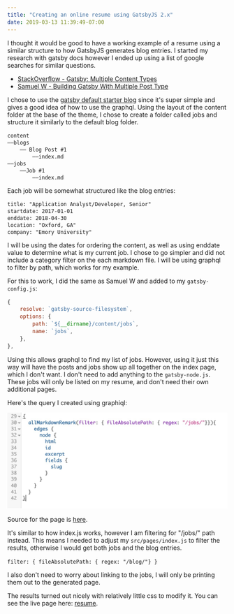 ```yaml
---
title: "Creating an online resume using GatsbyJS 2.x"
date: 2019-03-13 11:39:49-07:00
---
```

I thought it would be good to have a working example of a resume using a similar structure to how GatsbyJS generates blog entries. I started my research with gatsby docs however I ended up using a list of google searches for similar questions.

* [StackOverflow - Gatsby: Multiple Content Types](https://stackoverflow.com/questions/50242492/gatsby-multiple-content-types)
* [Samuel W - Building Gatsby With Multiple Post Type](https://desktopofsamuel.com/building-gatsby-with-multiple-post-type)

I chose to use the [gatsby default starter blog](https://github.com/gatsbyjs/gatsby-starter-blog#v2) since it's super simple and gives a good idea of how to use the graphql. Using the layout of the content folder at the base of the theme, I chose to create a folder called jobs and structure it similarly to the default blog folder.

```
content
——blogs
    —— Blog Post #1
		——index.md
——jobs
	——Job #1
		——index.md	
```

Each job will be somewhat structured like the blog entries:

```
title: "Application Analyst/Developer, Senior"
startdate: 2017-01-01
enddate: 2018-04-30
location: "Oxford, GA"
company: "Emory University"
```

I will be using the dates for ordering the content, as well as using enddate value to determine what is my current job. I chose to go simpler and did not include a category filter on the each markdown file. I will be using graphql to filter by path, which works for my example.

For this to work, I did the same as Samuel W and added to my `gatsby-config.js`:
```js
{
	resolve: `gatsby-source-filesystem`,
	options: {
		path: `${__dirname}/content/jobs`,
		name: `jobs`,
	},
},
```
Using this allows graphql to find my list of jobs. However, using it just this way will have the posts and jobs show up all together on the index page, which I don't want. I don't need to add anything to the `gatsby-node.js`. These jobs will only be listed on my resume, and don't need their own additional pages. 

Here's the query I created using graphiql:

![GraphQL](./graphql.jpg)

Source for the page is [here](https://github.com/stepquick/stepquick.github.io/blob/source/src/pages/resume.js).

It's similar to how index.js works, however I am filtering for "/jobs/" path instead. This means I needed to adjust my `src/pages/index.js` to filter the results, otherwise I would get both jobs and the blog entries.

`filter: { fileAbsolutePath: { regex: "/blog/"} } `

I also don't need to worry about linking to the jobs, I will only be printing them out to the generated page. 

The results turned out nicely with relatively little css to modify it. You can see the live page here: [resume](https://stepquick.net/resume).


